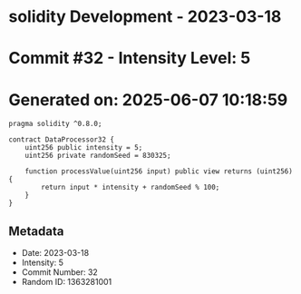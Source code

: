﻿# solidity Development - 2023-03-18
# Commit #32 - Intensity Level: 5
# Generated on: 2025-06-07 10:18:59
```solidity
pragma solidity ^0.8.0;

contract DataProcessor32 {
    uint256 public intensity = 5;
    uint256 private randomSeed = 830325;

    function processValue(uint256 input) public view returns (uint256) {
        return input * intensity + randomSeed % 100;
    }
}
```
## Metadata
- Date: 2023-03-18
- Intensity: 5
- Commit Number: 32
- Random ID: 1363281001
